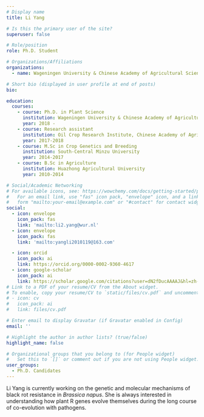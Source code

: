 ```yaml
---
# Display name
title: Li Yang

# Is this the primary user of the site?
superuser: false

# Role/position
role: Ph.D. Student

# Organizations/Affiliations
organizations:
  - name: Wageningen University & Chinese Academy of Agricultural Sciences

# Short bio (displayed in user profile at end of posts)
bio: 

education:
  courses:
    - course: Ph.D. in Plant Science
      institution: Wageningen University & Chinese Academy of Agricultural Sciences
      year: 2018 -
    - course: Research assistant 
      institution: Oil Crop Research Institute, Chinese Academy of Agricultural Sciences
      year: 2017-2018
    - course: M.Sc in Crop Genetics and Breeding
      institution: South-Central Minzu University
      year: 2014-2017
    - course: B.Sc in Agriculture
      institution: Huazhong Agricultural University
      year: 2010-2014

# Social/Academic Networking
# For available icons, see: https://wowchemy.com/docs/getting-started/page-builder/#icons
#   For an email link, use "fas" icon pack, "envelope" icon, and a link in the
#   form "mailto:your-email@example.com" or "#contact" for contact widget.
social:
  - icon: envelope
    icon_pack: fas
    link: 'mailto:li2.yang@wur.nl'
  - icon: envelope
    icon_pack: fas
    link: 'mailto:yangli2010119@163.com'

  - icon: orcid
    icon_pack: ai
    link: https://orcid.org/0000-0002-9360-4617
  - icon: google-scholar
    icon_pack: ai
    link: https://scholar.google.com/citations?user=dN2fDucAAAAJ&hl=zh-CN
# Link to a PDF of your resume/CV from the About widget.
# To enable, copy your resume/CV to `static/files/cv.pdf` and uncomment the lines below.
# - icon: cv
#   icon_pack: ai
#   link: files/cv.pdf

# Enter email to display Gravatar (if Gravatar enabled in Config)
email: ''

# Highlight the author in author lists? (true/false)
highlight_name: false

# Organizational groups that you belong to (for People widget)
#   Set this to `[]` or comment out if you are not using People widget.
user_groups:
  - Ph.D. Candidates
---
```

Li Yang is currently working on the genetic and molecular mechanisms of black rot resistance in *Brassica napus*. She is always interested in understanding how plant R genes evolve themselves during the long course of co-evolution with pathogens. 
